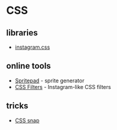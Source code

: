 # CSS

## libraries

* [instagram.css](https://github.com/picturepan2/instagram.css)


## online tools 

- [Spritepad](https://wearekiss.com/spritepad) - sprite generator
- [CSS Filters](http://www.cssfilters.co/) - Instagram-like CSS filters

## tricks

- [CSS snap](https://twitter.com/supersole/status/615924334675296256?s=09)
